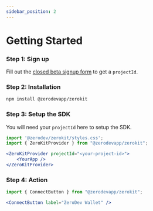 ```yaml
---
sidebar_position: 2
---
```


# Getting Started

### Step 1: Sign up
Fill out the [closed beta signup form](https://docs.google.com/forms/d/e/1FAIpQLSfip6bMIYvd2Z5LDr3IRt-kCEc6x38TybcDe6gk_TRKvT-fMw/viewform) to get a `projectId`.


### Step 2: Installation
```bash npm2yarn
npm install @zerodevapp/zerokit
```

### Step 3: Setup the SDK
You will need your `projectId` here to setup the SDK.
```jsx
import '@zerodev/zerokit/styles.css';
import { ZeroKitProvider } from "@zerodevapp/zerokit";
```
```jsx
<ZeroKitProvider projectId="<your-project-id>">
    <YourApp />
</ZeroKitProvider>
```

### Step 4: Action
```jsx
import { ConnectButton } from "@zerodevapp/zerokit";
```
```jsx live
<ConnectButton label="ZeroDev Wallet" />
```